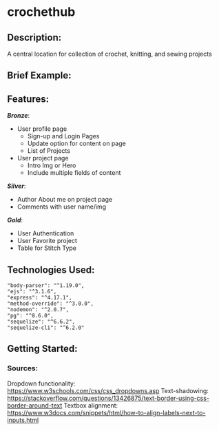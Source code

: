 # crochethub

## Description:
A central location for collection of crochet, knitting, and sewing projects

## Brief Example:


## Features:
**_Bronze_**:
* User profile page
    * Sign-up and Login Pages
    * Update option for content on page
    * List of Projects
* User project page
    * Intro Img or Hero
    * Include multiple fields of content

**_Silver_**:
* Author About me on project page
* Comments with user name/img

**_Gold_**:
* User Authentication
* User Favorite project
* Table for Stitch Type

## Technologies Used:
    "body-parser": "^1.19.0",
    "ejs": "^3.1.6",
    "express": "^4.17.1",
    "method-override": "^3.0.0",
    "nodemon": "^2.0.7",
    "pg": "^8.6.0",
    "sequelize": "^6.6.2",
    "sequelize-cli": "^6.2.0"

## Getting Started:




### Sources: 
Dropdown functionality: https://www.w3schools.com/css/css_dropdowns.asp
Text-shadowing: https://stackoverflow.com/questions/13426875/text-border-using-css-border-around-text
Textbox alignment: https://www.w3docs.com/snippets/html/how-to-align-labels-next-to-inputs.html